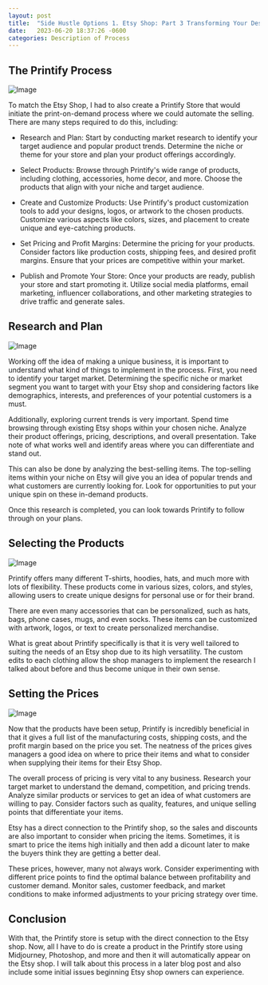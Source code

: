 ```yaml
---
layout: post
title:  "Side Hustle Options 1. Etsy Shop: Part 3 Transforming Your Designs into Profitable Products"
date:   2023-06-20 18:37:26 -0600
categories: Description of Process
---
```


## The Printify Process

![Image](https://res.cloudinary.com/dsdmfz9bs/image/upload/v1688003616/Printify_njbgy1.png)

To match the Etsy Shop, I had to also create a Printify Store that would initiate the print-on-demand process where we could automate the selling. There are many steps required to do this, including:

- Research and Plan: Start by conducting market research to identify your target audience and popular product trends. Determine the niche or theme for your store and plan your product offerings accordingly.

- Select Products: Browse through Printify's wide range of products, including clothing, accessories, home decor, and more. Choose the products that align with your niche and target audience.

- Create and Customize Products: Use Printify's product customization tools to add your designs, logos, or artwork to the chosen products. Customize various aspects like colors, sizes, and placement to create unique and eye-catching products.

- Set Pricing and Profit Margins: Determine the pricing for your products. Consider factors like production costs, shipping fees, and desired profit margins. Ensure that your prices are competitive within your market.

- Publish and Promote Your Store: Once your products are ready, publish your store and start promoting it. Utilize social media platforms, email marketing, influencer collaborations, and other marketing strategies to drive traffic and generate sales.

## Research and Plan

![Image](https://res.cloudinary.com/dsdmfz9bs/image/upload/v1688003700/How-to-create-a-UX-research-plan_Blog-hero_800x500_x2_FA_qr5a06.jpg)

Working off the idea of making a unique business, it is important to understand what kind of things to implement in the process. First, you need to identify your target market. Determining the specific niche or market segment you want to target with your Etsy shop and considering factors like demographics, interests, and preferences of your potential customers is a must.

Additionally, exploring current trends is very important. Spend time browsing through existing Etsy shops within your chosen niche. Analyze their product offerings, pricing, descriptions, and overall presentation. Take note of what works well and identify areas where you can differentiate and stand out.

This can also be done by analyzing the best-selling items. The top-selling items within your niche on Etsy will give you an idea of popular trends and what customers are currently looking for. Look for opportunities to put your unique spin on these in-demand products.

Once this research is completed, you can look towards Printify to follow through on your plans.

## Selecting the Products

![Image](https://res.cloudinary.com/dsdmfz9bs/image/upload/v1688003745/clothing-istock-vectorikart-2021-0730_o8reke.jpg)

Printify offers many different T-shirts, hoodies, hats, and much more with lots of flexibility. These products come in various sizes, colors, and styles, allowing users to create unique designs for personal use or for their brand.

There are even many accessories that can be personalized, such as hats, bags, phone cases, mugs, and even socks. These items can be customized with artwork, logos, or text to create personalized merchandise.

What is great about Printify specifically is that it is very well tailored to suiting the needs of an Etsy shop due to its high versatility. The custom edits to each clothing allow the shop managers to implement the research I talked about before and thus become unique in their own sense.

## Setting the Prices

![Image](https://res.cloudinary.com/dsdmfz9bs/image/upload/v1688003773/13withinterest1-illo-articleLarge_y1z9lk.jpg)

Now that the products have been setup, Printify is incredibly beneficial in that it gives a full list of the manufacturing costs, shipping costs, and the profit margin based on the price you set. The neatness of the prices gives managers a good idea on where to price their items and what to consider when supplying their items for their Etsy Shop.

The overall process of pricing is very vital to any business. Research your target market to understand the demand, competition, and pricing trends. Analyze similar products or services to get an idea of what customers are willing to pay. Consider factors such as quality, features, and unique selling points that differentiate your items.

Etsy has a direct connection to the Printify shop, so the sales and discounts are also important to consider when pricing the items. Sometimes, it is smart to price the items high initially and then add a dicount later to make the buyers think they are getting a better deal.

These prices, however, many not always work. Consider experimenting with different price points to find the optimal balance between profitability and customer demand. Monitor sales, customer feedback, and market conditions to make informed adjustments to your pricing strategy over time.

## Conclusion

With that, the Printify store is setup with the direct connection to the Etsy shop. Now, all I have to do is create a product in the Printify store using Midjourney, Photoshop, and more and then it will automatically appear on the Etsy shop. I will talk about this process in a later blog post and also include some initial issues beginning Etsy shop owners can experience.

